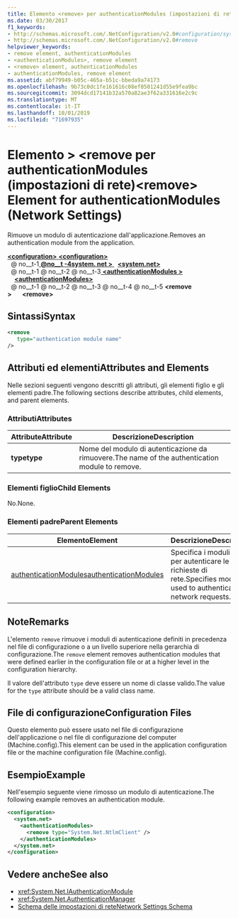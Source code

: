 ```yaml
---
title: Elemento <remove> per authenticationModules (impostazioni di rete)
ms.date: 03/30/2017
f1_keywords:
- http://schemas.microsoft.com/.NetConfiguration/v2.0#configuration/system.net/authenticationModules/remove
- http://schemas.microsoft.com/.NetConfiguration/v2.0#remove
helpviewer_keywords:
- remove element, authenticationModules
- <authenticationModules>, remove element
- <remove> element, authenticationModules
- authenticationModules, remove element
ms.assetid: abf79949-b05c-465a-b51c-bbeda9a74173
ms.openlocfilehash: 9b73c0dc1fe161616c08ef0501241d55e9fea9bc
ms.sourcegitcommit: 3094dcd17141b32a570a82ae3f62a331616e2c9c
ms.translationtype: MT
ms.contentlocale: it-IT
ms.lasthandoff: 10/01/2019
ms.locfileid: "71697935"
---
```

# <a name="remove-element-for-authenticationmodules-network-settings"></a><span data-ttu-id="064ed-102">Elemento > \<remove per authenticationModules (impostazioni di rete)</span><span class="sxs-lookup"><span data-stu-id="064ed-102">\<remove> Element for authenticationModules (Network Settings)</span></span>
<span data-ttu-id="064ed-103">Rimuove un modulo di autenticazione dall'applicazione.</span><span class="sxs-lookup"><span data-stu-id="064ed-103">Removes an authentication module from the application.</span></span>  
  
[<span data-ttu-id="064ed-104"> **\<configuration>** </span><span class="sxs-lookup"><span data-stu-id="064ed-104">**\<configuration>**</span></span>](../configuration-element.md)  
<span data-ttu-id="064ed-105">&nbsp; @ no__t-1[ **@no__t -4system. net >** ](system-net-element-network-settings.md)</span><span class="sxs-lookup"><span data-stu-id="064ed-105">&nbsp;&nbsp;[**\<system.net>**](system-net-element-network-settings.md)</span></span>  
<span data-ttu-id="064ed-106">&nbsp; @ no__t-1 @ no__t-2 @ no__t-3[ **\<authenticationModules >** ](authenticationmodules-element-network-settings.md)</span><span class="sxs-lookup"><span data-stu-id="064ed-106">&nbsp;&nbsp;&nbsp;&nbsp;[**\<authenticationModules>**](authenticationmodules-element-network-settings.md)</span></span>  
<span data-ttu-id="064ed-107">&nbsp; @ no__t-1 @ no__t-2 @ no__t-3 @ no__t-4 @ no__t-5 **\<remove >**</span><span class="sxs-lookup"><span data-stu-id="064ed-107">&nbsp;&nbsp;&nbsp;&nbsp;&nbsp;&nbsp;**\<remove>**</span></span>  
  
## <a name="syntax"></a><span data-ttu-id="064ed-108">Sintassi</span><span class="sxs-lookup"><span data-stu-id="064ed-108">Syntax</span></span>  
  
```xml  
<remove   
   type="authentication module name"   
/>  
```  
  
## <a name="attributes-and-elements"></a><span data-ttu-id="064ed-109">Attributi ed elementi</span><span class="sxs-lookup"><span data-stu-id="064ed-109">Attributes and Elements</span></span>  
 <span data-ttu-id="064ed-110">Nelle sezioni seguenti vengono descritti gli attributi, gli elementi figlio e gli elementi padre.</span><span class="sxs-lookup"><span data-stu-id="064ed-110">The following sections describe attributes, child elements, and parent elements.</span></span>  
  
### <a name="attributes"></a><span data-ttu-id="064ed-111">Attributi</span><span class="sxs-lookup"><span data-stu-id="064ed-111">Attributes</span></span>  
  
|<span data-ttu-id="064ed-112">**Attribute**</span><span class="sxs-lookup"><span data-stu-id="064ed-112">**Attribute**</span></span>|<span data-ttu-id="064ed-113">**Descrizione**</span><span class="sxs-lookup"><span data-stu-id="064ed-113">**Description**</span></span>|  
|-------------------|---------------------|  
|<span data-ttu-id="064ed-114">**type**</span><span class="sxs-lookup"><span data-stu-id="064ed-114">**type**</span></span>|<span data-ttu-id="064ed-115">Nome del modulo di autenticazione da rimuovere.</span><span class="sxs-lookup"><span data-stu-id="064ed-115">The name of the authentication module to remove.</span></span>|  
  
### <a name="child-elements"></a><span data-ttu-id="064ed-116">Elementi figlio</span><span class="sxs-lookup"><span data-stu-id="064ed-116">Child Elements</span></span>  
 <span data-ttu-id="064ed-117">No.</span><span class="sxs-lookup"><span data-stu-id="064ed-117">None.</span></span>  
  
### <a name="parent-elements"></a><span data-ttu-id="064ed-118">Elementi padre</span><span class="sxs-lookup"><span data-stu-id="064ed-118">Parent Elements</span></span>  
  
|<span data-ttu-id="064ed-119">**Elemento**</span><span class="sxs-lookup"><span data-stu-id="064ed-119">**Element**</span></span>|<span data-ttu-id="064ed-120">**Descrizione**</span><span class="sxs-lookup"><span data-stu-id="064ed-120">**Description**</span></span>|  
|-----------------|---------------------|  
|[<span data-ttu-id="064ed-121">authenticationModules</span><span class="sxs-lookup"><span data-stu-id="064ed-121">authenticationModules</span></span>](authenticationmodules-element-network-settings.md)|<span data-ttu-id="064ed-122">Specifica i moduli usati per autenticare le richieste di rete.</span><span class="sxs-lookup"><span data-stu-id="064ed-122">Specifies modules used to authenticate network requests.</span></span>|  
  
## <a name="remarks"></a><span data-ttu-id="064ed-123">Note</span><span class="sxs-lookup"><span data-stu-id="064ed-123">Remarks</span></span>  
 <span data-ttu-id="064ed-124">L'elemento `remove` rimuove i moduli di autenticazione definiti in precedenza nel file di configurazione o a un livello superiore nella gerarchia di configurazione.</span><span class="sxs-lookup"><span data-stu-id="064ed-124">The `remove` element removes authentication modules that were defined earlier in the configuration file or at a higher level in the configuration hierarchy.</span></span>  
  
 <span data-ttu-id="064ed-125">Il valore dell'attributo `type` deve essere un nome di classe valido.</span><span class="sxs-lookup"><span data-stu-id="064ed-125">The value for the `type` attribute should be a valid class name.</span></span>  
  
## <a name="configuration-files"></a><span data-ttu-id="064ed-126">File di configurazione</span><span class="sxs-lookup"><span data-stu-id="064ed-126">Configuration Files</span></span>  
 <span data-ttu-id="064ed-127">Questo elemento può essere usato nel file di configurazione dell'applicazione o nel file di configurazione del computer (Machine.config).</span><span class="sxs-lookup"><span data-stu-id="064ed-127">This element can be used in the application configuration file or the machine configuration file (Machine.config).</span></span>  
  
## <a name="example"></a><span data-ttu-id="064ed-128">Esempio</span><span class="sxs-lookup"><span data-stu-id="064ed-128">Example</span></span>  
 <span data-ttu-id="064ed-129">Nell'esempio seguente viene rimosso un modulo di autenticazione.</span><span class="sxs-lookup"><span data-stu-id="064ed-129">The following example removes an authentication module.</span></span>  
  
```xml  
<configuration>  
  <system.net>  
    <authenticationModules>  
      <remove type="System.Net.NtlmClient" />  
    </authenticationModules>  
  </system.net>  
</configuration>  
```  
  
## <a name="see-also"></a><span data-ttu-id="064ed-130">Vedere anche</span><span class="sxs-lookup"><span data-stu-id="064ed-130">See also</span></span>

- <xref:System.Net.IAuthenticationModule>
- <xref:System.Net.AuthenticationManager>
- [<span data-ttu-id="064ed-131">Schema delle impostazioni di rete</span><span class="sxs-lookup"><span data-stu-id="064ed-131">Network Settings Schema</span></span>](index.md)
